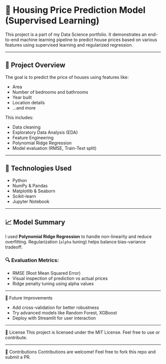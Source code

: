 # 🏡 Housing Price Prediction Model (Supervised Learning)

This project is a part of my Data Science portfolio. It demonstrates an end-to-end machine learning pipeline to predict house prices based on various features using supervised learning and regularized regression.

---

## 📌 Project Overview

The goal is to predict the price of houses using features like:
- Area
- Number of bedrooms and bathrooms
- Year built
- Location details
- ...and more

This includes:
- Data cleaning
- Exploratory Data Analysis (EDA)
- Feature Engineering
- Polynomial Ridge Regression
- Model evaluation (RMSE, Train-Test split)


---

## 🧠 Technologies Used

- Python
- NumPy & Pandas
- Matplotlib & Seaborn
- Scikit-learn
- Jupyter Notebook

---

## 📈 Model Summary

I used **Polynomial Ridge Regression** to handle non-linearity and reduce overfitting. Regularization (`alpha` tuning) helps balance bias-variance tradeoff.

### 🔍 Evaluation Metrics:
- RMSE (Root Mean Squared Error)
- Visual inspection of prediction vs actual prices
- Ridge penalty tuning using alpha values

---


🎯 Future Improvements

- Add cross-validation for better robustness
- Try advanced models like Random Forest, XGBoost
- Deploy with Streamlit for user interaction

---

📜 License
This project is licensed under the MIT License. Feel free to use or contribute.

---

🙌 Contributions
Contributions are welcome! Feel free to fork this repo and submit a PR.



